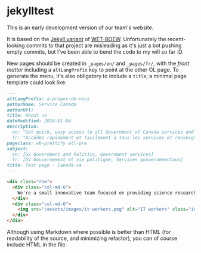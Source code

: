 # jekylltest
This is an early development version of our team's website.

It is based on the [Jekyll variant](https://github.com/wet-boew/gcweb-jekyll) of [WET-BOEW](https://wet-boew.github.io/). Unfortunately the recent-looking commits to that project are misleading as it's just a bot pushing empty commits, but I've been able to bend the code to my will so far :D.

New pages should be created in `_pages/en/` and `_pages/fr/`, with the *front matter* including a `altLangPrefix` key to point at the other OL page. To generate the menu, it's also obligatory to include a `title`; a minimal page template could look like:
```markdown
---
altLangPrefix: a-propos-de-nous
authorName: Service Canada
authorUrl:
title: About us
dateModified: 2024-01-04
description:
  en: "Get quick, easy access to all Government of Canada services and information."
  fr: "Accédez rapidement et facilement à tous les services et renseignements du gouvernement du Canada."
pageclass: wb-prettify all-pre
subject:
  en: [GV Government and Politics, Government services]
  fr: [GV Gouvernement et vie politique, Services gouvernementaux]
title: Test page - Canada.ca
---

<div class="row">
  <div class="col-md-6">
    We're a small innovative team focused on providing science research timely access to an exclusive set of secure environments & solutions where modern & innovative methods to doing science can be discovered with cutting-edge cloud technologies, supported by dedicated expert advisory services working across multiple cloud providers.
  </div>
  <div class="col-md-6">
    <img src="/assets/images/it-workers.png" alt="IT workers" class="img-responsive" />
  </div>
</div>
```

Although using Markdown where possible is better than HTML (for readability of the source, and minimizing refactor), you can of course include HTML in the file.